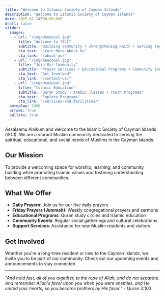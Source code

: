 ```yaml
---
title: "Welcome to Islamic Society of Cayman Islands"
description: "Welcome to Islamic Society of Cayman Islands"
date: 2025-01-24T00:00:00Z
draft: false
slider:
  images:
    - url: "/img/deadpool.jpg"
      title: "Welcome to ISCI"
      subtitle: "Building Community • Strengthening Faith • Serving Together"
      cta_text: "Learn More About Us"
      cta_link: "/about-us/"
    - url: "/img/deadpool.jpg"
      title: "Join Our Community"
      subtitle: "Prayer Services • Educational Programs • Community Events"
      cta_text: "Get Involved"
      cta_link: "/contact-us/"
    - url: "/img/deadpool.jpg"
      title: "Islamic Education"
      subtitle: "Quran Study • Arabic Classes • Youth Programs"
      cta_text: "Explore Programs"
      cta_link: "/services-and-facilities/"
  autoplay: 5000
  arrows: true
  bullets: true
---
```


Assalaamu Alaikum and welcome to the Islamic Society of Cayman Islands (ISCI). We are a vibrant Muslim community dedicated to serving the spiritual, educational, and social needs of Muslims in the Cayman Islands.

## Our Mission

To provide a welcoming space for worship, learning, and community building while promoting Islamic values and fostering understanding between different communities.

## What We Offer

- **Daily Prayers**: Join us for our five daily prayers
- **Friday Prayers (Jummah)**: Weekly congregational prayers and sermons
- **Educational Programs**: Quran study circles and Islamic education
- **Community Events**: Regular social gatherings and cultural celebrations
- **Support Services**: Assistance for new Muslim residents and visitors

## Get Involved

Whether you're a long-time resident or new to the Cayman Islands, we invite you to be part of our community. Check out our upcoming events and announcements to stay connected.

---

*"And hold fast, all of you together, to the rope of Allah, and do not separate. And remember Allah's favor upon you when you were enemies, and He united your hearts, so you became brothers by His favor."* - Quran 3:103
